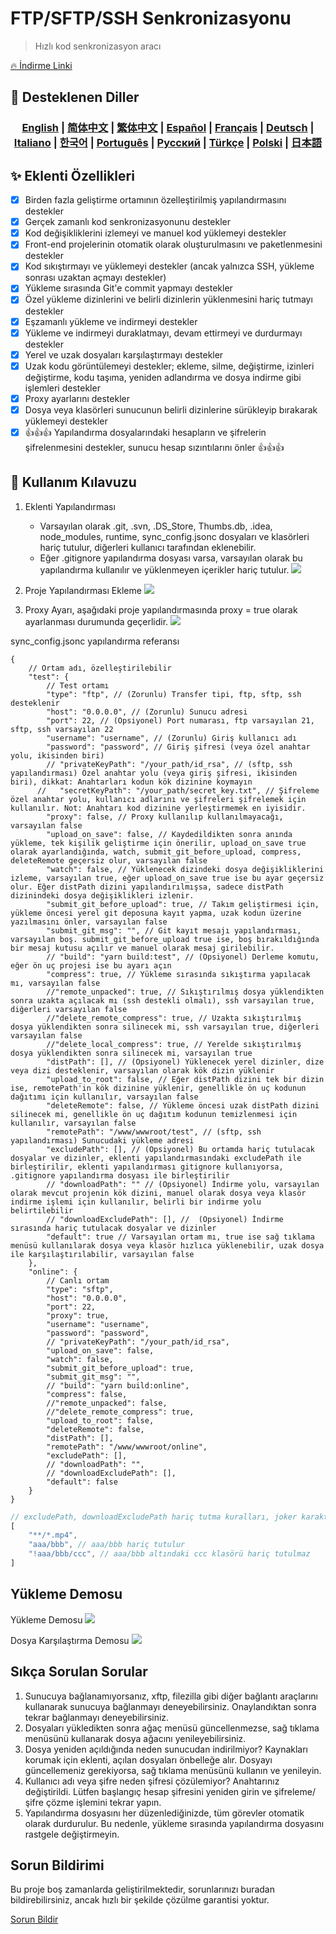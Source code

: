 # FTP/SFTP/SSH Senkronizasyonu 

> Hızlı kod senkronizasyon aracı

[🔥 İndirme Linki](https://marketplace.visualstudio.com/items?itemName=oorzc.ssh-tools)

## 🎉 Desteklenen Diller

<h3 align="center">
    <a href="https://github.com/oorzc/vscode_sync_tool/lang/en.md">English</a> |
    <a href="https://github.com/oorzc/vscode_sync_tool/lang/zh.md">简体中文</a> |
    <a href="https://github.com/oorzc/vscode_sync_tool/lang/zh-tw.md">繁体中文</a> |
    <a href="https://github.com/oorzc/vscode_sync_tool/lang/es.md">Español</a> |
    <a href="https://github.com/oorzc/vscode_sync_tool/lang/fr.md">Français</a> |
    <a href="https://github.com/oorzc/vscode_sync_tool/lang/de.md">Deutsch</a> |
    <a href="https://github.com/oorzc/vscode_sync_tool/lang/it.md">Italiano</a> |
    <a href="https://github.com/oorzc/vscode_sync_tool/lang/ko.md">한국어</a> |
    <a href="https://github.com/oorzc/vscode_sync_tool/lang/pt.md">Português</a> |
    <a href="https://github.com/oorzc/vscode_sync_tool/lang/ru.md">Pусский</a> |
    <a href="https://github.com/oorzc/vscode_sync_tool/lang/tr.md">Türkçe</a> |
    <a href="https://github.com/oorzc/vscode_sync_tool/lang/pl.md">Polski</a> |
    <a href="https://github.com/oorzc/vscode_sync_tool/lang/ja.md">日本語</a> 
</h3>


## ✨ Eklenti Özellikleri

- [x] Birden fazla geliştirme ortamının özelleştirilmiş yapılandırmasını destekler  
- [x] Gerçek zamanlı kod senkronizasyonunu destekler  
- [x] Kod değişikliklerini izlemeyi ve manuel kod yüklemeyi destekler  
- [x] Front-end projelerinin otomatik olarak oluşturulmasını ve paketlenmesini destekler  
- [x] Kod sıkıştırmayı ve yüklemeyi destekler (ancak yalnızca SSH, yükleme sonrası uzaktan açmayı destekler)  
- [x] Yükleme sırasında Git'e commit yapmayı destekler  
- [x] Özel yükleme dizinlerini ve belirli dizinlerin yüklenmesini hariç tutmayı destekler  
- [x] Eşzamanlı yükleme ve indirmeyi destekler  
- [x] Yükleme ve indirmeyi duraklatmayı, devam ettirmeyi ve durdurmayı destekler  
- [x] Yerel ve uzak dosyaları karşılaştırmayı destekler  
- [x] Uzak kodu görüntülemeyi destekler; ekleme, silme, değiştirme, izinleri değiştirme, kodu taşıma, yeniden adlandırma ve dosya indirme gibi işlemleri destekler  
- [x] Proxy ayarlarını destekler  
- [x] Dosya veya klasörleri sunucunun belirli dizinlerine sürükleyip bırakarak yüklemeyi destekler  
- [x] 👍👍👍 Yapılandırma dosyalarındaki hesapların ve şifrelerin şifrelenmesini destekler, sunucu hesap sızıntılarını önler 👍👍👍 

## 📖 Kullanım Kılavuzu

1. Eklenti Yapılandırması

    - Varsayılan olarak .git, .svn, .DS_Store, Thumbs.db, .idea, node_modules, runtime, sync_config.jsonc dosyaları ve klasörleri hariç tutulur, diğerleri kullanıcı tarafından eklenebilir.
    - Eğer .gitignore yapılandırma dosyası varsa, varsayılan olarak bu yapılandırma kullanılır ve yüklenmeyen içerikler hariç tutulur.
      ![](https://cdn.jsdelivr.net/gh/oorzc/public_img@main/img/2024%2F11%2F12%2F2a2b4adc7305c7b1c84d796da57cfe81.png)

2. Proje Yapılandırması Ekleme
   ![](https://cdn.jsdelivr.net/gh/oorzc/public_img@main/img/2024%2F11%2F12%2F0aba393b99df91a094fac6c14a2aebe1.gif)

3. Proxy Ayarı, aşağıdaki proje yapılandırmasında proxy = true olarak ayarlanması durumunda geçerlidir.
   ![](https://cdn.jsdelivr.net/gh/oorzc/public_img@main/img/2024%2F11%2F12%2F9f00f0451dd2c558ad469178d0058713.png)

sync_config.jsonc yapılandırma referansı

```jsonc
{
    // Ortam adı, özelleştirilebilir
    "test": {
        // Test ortamı
        "type": "ftp", // (Zorunlu) Transfer tipi, ftp, sftp, ssh desteklenir
        "host": "0.0.0.0", // (Zorunlu) Sunucu adresi
        "port": 22, // (Opsiyonel) Port numarası, ftp varsayılan 21, sftp, ssh varsayılan 22
        "username": "username", // (Zorunlu) Giriş kullanıcı adı
        "password": "password", // Giriş şifresi (veya özel anahtar yolu, ikisinden biri)
        // "privateKeyPath": "/your_path/id_rsa", // (sftp, ssh yapılandırması) Özel anahtar yolu (veya giriş şifresi, ikisinden biri), dikkat: Anahtarları kodun kök dizinine koymayın
      //   "secretKeyPath": "/your_path/secret_key.txt", // Şifreleme özel anahtar yolu, kullanıcı adlarını ve şifreleri şifrelemek için kullanılır. Not: Anahtarı kod dizinine yerleştirmemek en iyisidir.
        "proxy": false, // Proxy kullanılıp kullanılmayacağı, varsayılan false
        "upload_on_save": false, // Kaydedildikten sonra anında yükleme, tek kişilik geliştirme için önerilir, upload_on_save true olarak ayarlandığında, watch, submit_git_before_upload, compress, deleteRemote geçersiz olur, varsayılan false
        "watch": false, // Yüklenecek dizindeki dosya değişikliklerini izleme, varsayılan true, eğer upload_on_save true ise bu ayar geçersiz olur. Eğer distPath dizini yapılandırılmışsa, sadece distPath dizinindeki dosya değişiklikleri izlenir.
        "submit_git_before_upload": true, // Takım geliştirmesi için, yükleme öncesi yerel git deposuna kayıt yapma, uzak kodun üzerine yazılmasını önler, varsayılan false
        "submit_git_msg": "", // Git kayıt mesajı yapılandırması, varsayılan boş. submit_git_before_upload true ise, boş bırakıldığında bir mesaj kutusu açılır ve manuel olarak mesaj girilebilir.
        // "build": "yarn build:test", // (Opsiyonel) Derleme komutu, eğer ön uç projesi ise bu ayarı açın
        "compress": true, // Yükleme sırasında sıkıştırma yapılacak mı, varsayılan false
        //"remote_unpacked": true, // Sıkıştırılmış dosya yüklendikten sonra uzakta açılacak mı (ssh destekli olmalı), ssh varsayılan true, diğerleri varsayılan false
        //"delete_remote_compress": true, // Uzakta sıkıştırılmış dosya yüklendikten sonra silinecek mi, ssh varsayılan true, diğerleri varsayılan false
        //"delete_local_compress": true, // Yerelde sıkıştırılmış dosya yüklendikten sonra silinecek mi, varsayılan true
        "distPath": [], // (Opsiyonel) Yüklenecek yerel dizinler, dize veya dizi desteklenir, varsayılan olarak kök dizin yüklenir
        "upload_to_root": false, // Eğer distPath dizini tek bir dizin ise, remotePath'in kök dizinine yüklenir, genellikle ön uç kodunun dağıtımı için kullanılır, varsayılan false
        "deleteRemote": false, // Yükleme öncesi uzak distPath dizini silinecek mi, genellikle ön uç dağıtım kodunun temizlenmesi için kullanılır, varsayılan false
        "remotePath": "/www/wwwroot/test", // (sftp, ssh yapılandırması) Sunucudaki yükleme adresi
        "excludePath": [], // (Opsiyonel) Bu ortamda hariç tutulacak dosyalar ve dizinler, eklenti yapılandırmasındaki excludePath ile birleştirilir, eklenti yapılandırması gitignore kullanıyorsa, .gitignore yapılandırma dosyası ile birleştirilir
        // "downloadPath": "" // (Opsiyonel) İndirme yolu, varsayılan olarak mevcut projenin kök dizini, manuel olarak dosya veya klasör indirme işlemi için kullanılır, belirli bir indirme yolu belirtilebilir
        // "downloadExcludePath": [], //  (Opsiyonel) İndirme sırasında hariç tutulacak dosyalar ve dizinler
        "default": true // Varsayılan ortam mı, true ise sağ tıklama menüsü kullanılarak dosya veya klasör hızlıca yüklenebilir, uzak dosya ile karşılaştırılabilir, varsayılan false
    },
    "online": {
        // Canlı ortam
        "type": "sftp",
        "host": "0.0.0.0",
        "port": 22,
        "proxy": true,
        "username": "username",
        "password": "password",
        // "privateKeyPath": "/your_path/id_rsa",
        "upload_on_save": false,
        "watch": false,
        "submit_git_before_upload": true,
        "submit_git_msg": "",
        // "build": "yarn build:online",
        "compress": false,
        //"remote_unpacked": false,
        //"delete_remote_compress": true,
        "upload_to_root": false,
        "deleteRemote": false,
        "distPath": [],
        "remotePath": "/www/wwwroot/online",
        "excludePath": [],
        // "downloadPath": "",
        // "downloadExcludePath": [],
        "default": false
    }
}
```

```js
// excludePath, downloadExcludePath hariç tutma kuralları, joker karakterleri destekler
[
    "**/*.mp4",
    "aaa/bbb", // aaa/bbb hariç tutulur
    "!aaa/bbb/ccc", // aaa/bbb altındaki ccc klasörü hariç tutulmaz
]
```

## Yükleme Demosu

Yükleme Demosu
![](https://cdn.jsdelivr.net/gh/oorzc/public_img@main/img/2024%2F11%2F12%2F8f85ff0142ef082749b55f7db3c8bf13.gif)

Dosya Karşılaştırma Demosu
![](https://cdn.jsdelivr.net/gh/oorzc/public_img@main/img/2024%2F11%2F12%2F6cbd149ae7959c8097ce288fb91ed800.gif)

## Sıkça Sorulan Sorular

1. Sunucuya bağlanamıyorsanız, xftp, filezilla gibi diğer bağlantı araçlarını kullanarak sunucuya bağlanmayı deneyebilirsiniz. Onaylandıktan sonra tekrar bağlanmayı deneyebilirsiniz.
2. Dosyaları yükledikten sonra ağaç menüsü güncellenmezse, sağ tıklama menüsünü kullanarak dosya ağacını yenileyebilirsiniz.
3. Dosya yeniden açıldığında neden sunucudan indirilmiyor? Kaynakları korumak için eklenti, açılan dosyaları önbelleğe alır. Dosyayı güncellemeniz gerekiyorsa, sağ tıklama menüsünü kullanın ve yenileyin.
4. Kullanıcı adı veya şifre neden şifresi çözülemiyor? Anahtarınız değiştirildi. Lütfen başlangıç hesap şifresini yeniden girin ve şifreleme/şifre çözme işlemini tekrar yapın.
5. Yapılandırma dosyasını her düzenlediğinizde, tüm görevler otomatik olarak durdurulur. Bu nedenle, yükleme sırasında yapılandırma dosyasını rastgele değiştirmeyin.

## Sorun Bildirimi

Bu proje boş zamanlarda geliştirilmektedir, sorunlarınızı buradan bildirebilirsiniz, ancak hızlı bir şekilde çözülme garantisi yoktur.

[Sorun Bildir](https://github.com/oorzc/vscode_sync_tool/issues)